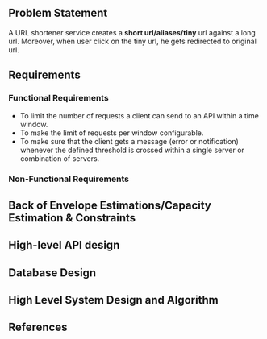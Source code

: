 ## Problem Statement
A URL shortener service creates a **short url/aliases/tiny** url 
against a long url. Moreover, when user click on the tiny url, he gets redirected to original url.

## Requirements
### Functional Requirements
* To limit the number of requests a client can send to an API within a time window.
* To make the limit of requests per window configurable.
* To make sure that the client gets a message (error or notification) whenever the defined threshold is crossed within a single server or combination of servers.
### Non-Functional Requirements

## Back of Envelope Estimations/Capacity Estimation & Constraints
## High-level API design 
## Database Design
## High Level System Design and Algorithm
## References